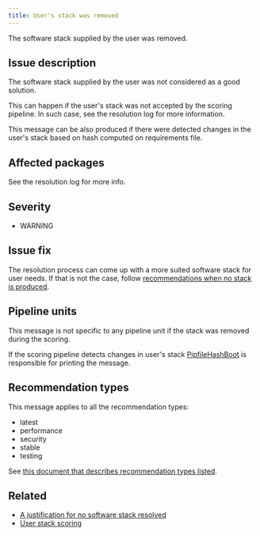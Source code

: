 ```yaml
---
title: User's stack was removed
---
```


The software stack supplied by the user was removed.

## Issue description

The software stack supplied by the user was not considered as a good solution.

This can happen if the user's stack was not accepted by the scoring pipeline.
In such case, see the resolution log for more information.

This message can be also produced if there were detected changes in the user's
stack based on hash computed on requirements file.

## Affected packages

See the resolution log for more info.

## Severity

 * WARNING

## Issue fix

The resolution process can come up with a more suited software stack for user
needs. If that is not the case, follow [recommendations when no stack is
produced][1].

## Pipeline units

This message is not specific to any pipeline unit if the stack was removed
during the scoring.

If the scoring pipeline detects changes in user's stack
[PipfileHashBoot](https://thoth-station.ninja/docs/developers/adviser/thoth.adviser.boots.html#thoth.adviser.boots.PipfileHashBoot)
is responsible for printing the message.

## Recommendation types

This message applies to all the recommendation types:

 * latest
 * performance
 * security
 * stable
 * testing

See [this document that describes recommendation types
listed](http://thoth-station.ninja/recommendation-types).

## Related

 * [A justification for no software stack resolved][1]
 * [User stack scoring][2]

[1]: https://thoths-tation.ninja/j/no_stack
[2]: https://thoth-station.ninja/j/user_stack
